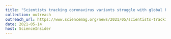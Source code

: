 ```yaml
---
title: "Scientists tracking coronavirus variants struggle with global blind spots"
collection: outreach
outreach_url: https://www.sciencemag.org/news/2021/05/scientists-tracking-coronavirus-variants-struggle-global-blind-spots?
date: 2021-05-14
host: ScienceInsider
---
```

